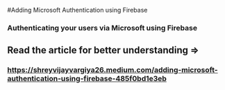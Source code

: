 #Adding Microsoft Authentication using Firebase

### Authenticating your users via Microsoft using Firebase
## Read the article for better understanding =>
### https://shreyvijayvargiya26.medium.com/adding-microsoft-authentication-using-firebase-485f0bd1e3eb
